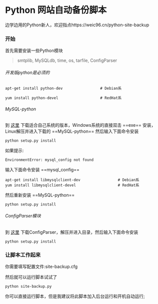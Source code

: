 # Python 网站自动备份脚本

边学边用的Python新人，欢迎指点https://weic96.cn/python-site-backup


### 开始

首先需要安装一些Python模块

> smtplib, MySQLdb, time, os, tarfile, ConfigParser

###### 开发版python是必须的

```
apt-get install python-dev                 # Debian系

yum install python-devel                   # RedHat系
```

<p></p>

###### MySQL-python
到 [这里](https://pypi.python.org/pypi/MySQL-python) 下载适合自己系统的版本，Windows系统的直接双击 ==exe== 安装，Linux解压并进入下载的 ==MySQL-python== 然后输入下面命令安装
```
python setup.py install
```

如果提示:
```
EnvironmentError: mysql_config not found
```

输入下面命令安装 ==mysql_config==
```
apt-get install libmysqlclient-dev                 # Debian系
yum install libmysqlclient-devel                   # RedHat系
```
然后重新安装 ==MySQL-python==

```
python setup.py install
```

<p></p>

###### ConfigParser模块
到 [这里](https://pypi.python.org/pypi/configparser) 下载ConfigParser，解压并进入目录，然后输入下面命令安装
```
python setup.py install
```

### 让脚本工作起来
你需要填写配置文件:site-backup.cfg

然后就可以运行脚本试试了
```
python site-backup.py
```
你可以直接运行脚本，但是我建议将此脚本加入后台运行和开机自动运行;



